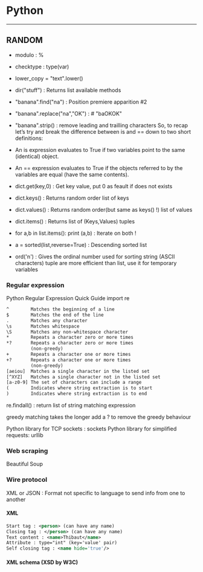 # **Python**
--- 

## RANDOM
* modulo : %
* checktype : type(var)
* lower_copy = "text".lower()
* dir("stuff") : Returns list available methods
* "banana".find("na") : Position premiere apparition #2
* "banana".replace("na","OK") : # "baOKOK"
* "banana".strip() : remove leading and trailling characters
So, to recap let’s try and break the difference between is and == down to two short definitions:

* An is expression evaluates to True if two variables point to the same (identical) object.
* An == expression evaluates to True if the objects referred to by the variables are equal (have the same contents).
* dict.get(key,0) : Get key value, put 0 as feault if does not exists
* dict.keys()  : Returns random order list of keys
* dict.values() : Returns random order(but same as keys() !) list of values
* dict.items() : Returns list of (Keys,Values) tuples
* for a,b in list.items(): print (a,b) : Iterate on both ! 
* a = sorted(list,reverse=True) : Descending sorted list 
* ord('n') : Gives the ordinal number used for sorting string (ASCII characters)
tuple are more efficient than list, use it for temporary variables
### Regular expression

Python Regular Expression Quick Guide
import re 
```txt
^        Matches the beginning of a line
$        Matches the end of the line
.        Matches any character
\s       Matches whitespace
\S       Matches any non-whitespace character
*        Repeats a character zero or more times
*?       Repeats a character zero or more times 
         (non-greedy)
+        Repeats a character one or more times
+?       Repeats a character one or more times 
         (non-greedy)
[aeiou]  Matches a single character in the listed set
[^XYZ]   Matches a single character not in the listed set
[a-z0-9] The set of characters can include a range
(        Indicates where string extraction is to start
)        Indicates where string extraction is to end
```
re.findall() : return list of string matching expression

greedy matching takes the longer
add a ? to remove the greedy behaviour

Python library for TCP sockets : sockets
Python library for simplified requests: urllib

### Web scraping
Beautiful Soup

### Wire protocol
XML or JSON : Format not specific to language to send info from one to another

#### XML
```xml
Start tag : <person> (can have any name)
Closing tag : </person> (can have any name)
Text content : <name>Thibaut</name>
Attribute : type="int" (key='value' pair)
Self closing tag : <name hide='true'/>
```
#### XML schema (XSD by W3C)
